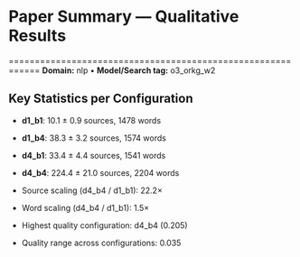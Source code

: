 # Paper Summary — Qualitative Results
============================================================
**Domain:** nlp  •  **Model/Search tag:** o3_orkg_w2

## Key Statistics per Configuration
- **d1_b1**: 10.1 ± 0.9 sources, 1478 words
- **d1_b4**: 38.3 ± 3.2 sources, 1574 words
- **d4_b1**: 33.4 ± 4.4 sources, 1541 words
- **d4_b4**: 224.4 ± 21.0 sources, 2204 words

- Source scaling (d4_b4 / d1_b1): 22.2×
- Word scaling (d4_b4 / d1_b1): 1.5×

- Highest quality configuration: d4_b4 (0.205)
- Quality range across configurations: 0.035